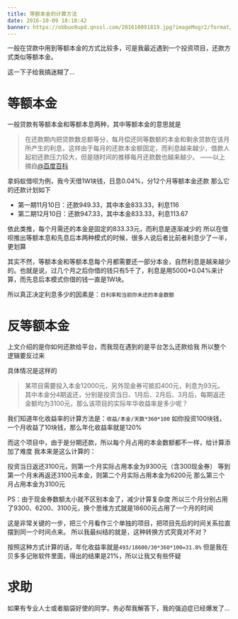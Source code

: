 ```yaml
---
title: 等额本金的计算方法
date: 2016-10-09 18:18:42
banner: https://obbuo9upd.qnssl.com/201610091819.jpg?imageMogr2/format/webp
---
```


一般在贷款中用到等额本金的方式比较多，可是我最近遇到一个投资项目，还款方式类似等额本金。

这一下子给我搞迷糊了...

<!--more-->

# 等额本金

一般贷款有等额本金和等额本息两种，其中等额本金的意思就是

> 在还款期内把贷款数总额等分，每月偿还同等数额的本金和剩余贷款在该月所产生的利息，这样由于每月的还款本金额固定，而利息越来越少，借款人起初还款压力较大，但是随时间的推移每月还款数也越来越少。
>                                                               ——以上摘自[@百度百科](http://baike.baidu.com/link?url=W3JyBFGWuVvM8AJKNMIYT4Sqgs1tarHOp3pVXxBLycZFE2Xd09oSjsO_JYfCtWPR4ZMcO1bnTLkLjauSwcVkG_)

拿蚂蚁借呗为例，我今天借1W块钱，日息0.04%，分12个月等额本金还款
那么它的还款计划如下
- 第一期11月10日：还款949.33，其中本金833.33，利息116
- 第二期12月10日：还款947.33，其中本金833.33，利息113.67

依此类推，每个月需还的本金是固定的833.33元，而利息是逐渐减少的
所以在借呗推出等额本息和先息后本两种模式的时候，很多人说后者比前者利息少了一半，更划算

其实不然，等额本金和等额本息每个月都需要还一部分本金，自然利息是越来越少的。也就是说，过几个月之后你借的钱只有5千了，利息是用5000*0.04%来计算，而先息后本模式你借的钱一直是1W块。

所以真正决定利息多少的因素是：`日利率和当前你未还的本金数额`

# 反等额本金

上文介绍的是你如何还款给平台，而我现在遇到的是平台怎么还款给我
所以整个逻辑要反过来

具体情况是这样的

> 某项目需要投入本金12000元，另外现金券可抵扣400元，利息为93元。
> 其中本金分4期返还，分别是投资当日、1月后、2月后、3月后，每期返还金额均为3100元，那么该项目的实际年华收益率是多少呢？

我们知道年化收益率的计算方法是：`收益/本金/天数*360*100`
如你投资100块钱，一个月收益了10块钱，那么年化收益率就是120%

而这个项目中，由于是分期还款，所以每个月占用的本金数额都不一样，给计算添加了难度
我本来是这么计算的：

投资当日返还3100元，则第一个月实际占用本金为9300元（含300现金券）
等到第一个月末再返还3100元本金，则第二个月实际占用本金为6200元
那么第三个月占用本金为3100元

PS：由于现金券数额太小就不区别本金了，减少计算复杂度
所以三个月分别占用了9300、6200、3100元，换个思维方式就是18600元占用了一个月的时间

这是非常关键的一步，把三个月看作三个单独的项目，把项目先后的时间关系拉直摆到同一个时间点来。
所以我最纠结的就是，这种转换方式究竟对不对？

按照这种方式计算的话，年化收益率就是`493/18600/30*360*100=31.8%`
但是我在贝多多记账软件里面，得出的结果是21%，所以让我又有些怀疑

# 求助

如果有专业人士或者脑袋好使的同学，务必帮我解答下，我的强迫症已经爆发了...

